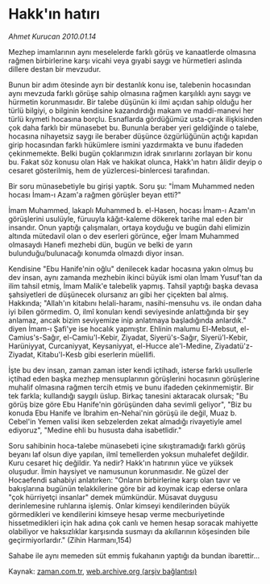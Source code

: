 # Hakk'ın hatırı

*Ahmet Kurucan 2010.01.14*

<tr><td class="metin" colspan="2" style="padding-top: 20px; padding-left: 5px; ">Mezhep imamlarının aynı meselelerde farklı görüş ve kanaatlerde olmasına rağmen birbirlerine karşı vicahi veya gıyabi saygı ve hürmetleri aslında dillere destan bir mevzudur.</td></tr><tr><td class="metin" colspan="2" style="padding-top: 20px; padding-left: 5px; "><p> Bunun bir adım ötesinde ayrı bir destanlık konu ise, talebenin hocasından aynı mevzuda farklı görüşe sahip olmasına rağmen karşılıklı aynı saygı ve hürmetin korunmasıdır. Bir talebe düşünün ki ilmi açıdan sahip olduğu her türlü bilgiyi, o bilginin kendisine kazandırdığı makam ve maddi-manevi her türlü kıymeti hocasına borçlu. Esnaflarda gördüğümüz usta-çırak ilişkisinden çok daha farklı bir münasebet bu. Bununla beraber yeri geldiğinde o talebe, hocasına nihayetsiz saygı ile beraber düşünce özgürlüğünün açtığı kapıdan girip hocasından farklı hükümlere ismini yazdırmakta ve bunu ifadeden çekinmemekte. Belki bugün çoklarımızın idrak sınırlarını zorlayan bir konu bu. Fakat söz konusu olan Hak ve hakikat olunca, Hakk'ın hatırı âlidir deyip o cesaret gösterilmiş, hem de yüzlercesi-binlercesi tarafından.
<p>Bir soru münasebetiyle bu girişi yaptık. Soru şu: "İmam Muhammed neden hocası İmam-ı Azam'a rağmen görüşler beyan etti?"
<p>İmam Muhammed, lakaplı Muhammed b. el-Hasen, hocası İmam-ı Azam'ın görüşlerini usulüyle, füruuyla kâğıt-kaleme dökerek tarihe mal eden bir insandır. Onun yaptığı çalışmaları, ortaya koyduğu ve bugün dahi elimizin altında mütedavil olan o dev eserleri görünce, eğer İmam Muhammed olmasaydı Hanefi mezhebi dün, bugün ve belki de yarın bulunduğu/bulunacağı konumda olmazdı diyor insan.
<p>Kendisine "Ebu Hanife'nin oğlu" denilecek kadar hocasına yakın olmuş bu dev insan, aynı zamanda mezhebin ikinci büyük ismi olan İmam Yusuf'tan da ilim tahsil etmiş, İmam Malik'e talebelik yapmış. Tahsil yaptığı başka devasa şahsiyetleri de düşünecek olursanız arı gibi her çiçekten bal almış. Hakkında; "Allah'ın kitabını helali-haramı, nasihi-mensuhu vs. ile ondan daha iyi bilen görmedim. O, ilmî konuları kendi seviyesinde anlattığında bir şey anlamaz, ancak bizim seviyemize inip anlatmaya başladığında anlardık." diyen İmam-ı Şafi'ye ise hocalık yapmıştır. Ehlinin malumu El-Mebsut, el-Camius's-Sağır, el-Camiu'l-Kebir, Ziyadat, Siyerü's-Sağır, Siyerü'l-Kebir, Harüniyyat, Curcaniyyat, Keysaniyyat, el-Hucce ale'l-Medine, Ziyadatü'z-Ziyadat, Kitabu'l-Kesb gibi eserlerin müellifi.
<p>İşte bu dev insan, zaman zaman ister kendi içtihadı, isterse farklı usullerle içtihad eden başka mezhep mensuplarının görüşlerini hocasının görüşlerine muhalif olmasına rağmen tercih etmiş ve bunu ifadeden çekinmemiştir. Bir tek farkla; kullandığı saygılı üslup. Birkaç tanesini aktaracak olursak; "Bu görüş bize göre Ebu Hanife'nin görüşünden daha sevimli geliyor", "Biz bu konuda Ebu Hanife ve İbrahim en-Nehai'nin görüşü ile değil, Muaz b. Cebel'in Yemen valisi iken sebzelerden zekat almadığı rivayetiyle amel ediyoruz", "Medine ehli bu hususta daha isabetlidir."
<p>Soru sahibinin hoca-talebe münasebeti içine sıkıştıramadığı farklı görüş beyanı laf olsun diye yapılan, ilmî temellerden yoksun muhalefet değildir. Kuru cesaret hiç değildir. Ya nedir? Hakk'ın hatırının yüce ve yüksek oluşudur. İlmin haysiyet ve namusunun korunmasıdır. Ne güzel der Hocaefendi sahabiyi anlatırken: "Onların birbirlerine karşı olan tavır ve bakışlarına bugünün telakkilerine göre bir ad koymak icap ederse onlara "çok hürriyetçi insanlar" demek mümkündür. Müsavat duygusu derinlemesine ruhlarına işlemiş. Onlar kimseyi kendilerinden büyük görmedikleri ve kendilerini kimseye hesap verme mecburiyetinde hissetmedikleri için hak adına çok canlı ve hemen hesap soracak mahiyette olabiliyor ve haksızlıklar karşısında susmayı da akıllarının köşesinden bile geçirmiyorlardır." (Zihin Harmanı,154)
<p>Sahabe ile aynı memeden süt emmiş fukahanın yaptığı da bundan ibarettir...<br/></p></p></p></p></p></p></p></td></tr>

Kaynak: [zaman.com.tr](http://zaman.com.tr/yazar.do?yazino=939880), [web.archive.org (arşiv bağlantısı)](http://web.archive.org/web/20100330010940/http://www.zaman.com.tr:80/yazar.do?yazino=939880)
